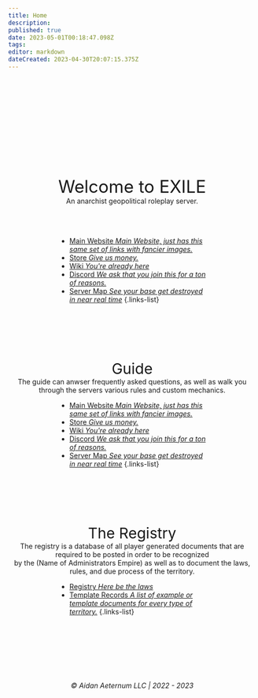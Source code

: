 ```yaml
---
title: Home
description: 
published: true
date: 2023-05-01T00:18:47.098Z
tags: 
editor: markdown
dateCreated: 2023-04-30T20:07:15.375Z
---
```


<div style="height: 200px"> </div>
<div align="center" style="font-size: 35px;">Welcome to EXILE</div>
<div align="center">An anarchist geopolitical roleplay server.</div>
<div style="height: 50px"> </div>

<div style="padding-left: 20%; padding-right: 20%;">

- [<i class="fas fa-globe" style="color: #ffbb00;"></i> Main Website *Main Website, just has this same set of links with fancier images.*](https://exile.rocks)
- [<i class="fas fa-shopping-bag" style="color: #1cce49;"></i> Store *Give us money.*](https://shop.exile.rocks)
- [<i class="fas fa-book" style="color: #ff9b3d;"></i> Wiki *You're already here*](https://wiki.exile.rocks)
- [<i class="fab fa-discord" style="color: #869efd;"></i> Discord *We ask that you join this for a ton of reasons.*](https://discord.exile.rocks)
- [<i class="fas fa-atlas" style="color: #44e489;"></i> Server Map *See your base get destroyed in near real time*](https://map.exile.rocks)
{.links-list}
  
</div>



<div style="height: 100px"> </div>
<div align="center" style="font-size: 30px;">Guide</div>
<div align="center">The guide can anwser frequently asked questions, as well as walk you through the servers various rules and custom mechanics.</div>

<div style="padding-left: 20%; padding-right: 20%;">
  
- [<i class="fas fa-globe" style="color: #ffbb00;"></i> Main Website *Main Website, just has this same set of links with fancier images.*](https://exile.rocks)
- [<i class="fas fa-shopping-bag" style="color: #1cce49;"></i> Store *Give us money.*](https://shop.exile.rocks)
- [<i class="fas fa-book" style="color: #ff9b3d;"></i> Wiki *You're already here*](https://wiki.exile.rocks)
- [<i class="fab fa-discord" style="color: #869efd;"></i> Discord *We ask that you join this for a ton of reasons.*](https://discord.exile.rocks)
- [<i class="fas fa-atlas" style="color: #44e489;"></i> Server Map *See your base get destroyed in near real time*](https://map.exile.rocks)
{.links-list}
</div>

<div style="height: 100px"> </div>
<div align="center" style="font-size: 30px;">The Registry</div>
<div align="center">The registry is a database of all player generated documents that are required to be posted in order to be recognized</div>
<div align="center"> by the (Name of Administrators Empire) as well as to document the laws, rules, and due process of the territory.</div>
<div style="padding-left: 20%; padding-right: 20%;">

- [Registry *Here be the laws*](/registry)
- [Template Records *A list of example or template documents for every type of territory.*](registry/template)
{.links-list}

</div>
<div style="height: 100px"> </div>
  

###### <div align="center">© Aidan Aeternum LLC | 2022 - 2023</div>

